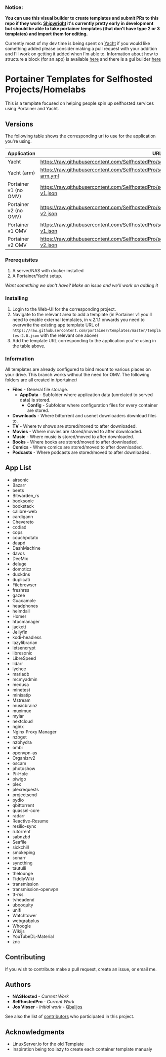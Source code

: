 ### Notice:

**You can use this visual builder to create templates and submit PRs to this repo if they work: [Shipwright](https://shipwright.yacht.sh) it's currently pretty early in development but should be able to take portainer templates (that don't have type 2 or 3 templates) and import them for editing.**

Currently most of my dev time is being spent on [Yacht](https://github.com/SelfhostedPro/Yacht/tree/vue) if you would like something added please consider making a pull request with your addition and I'll work on getting it added when I'm able to. Information about how to structure a block (for an app) is available [here](https://portainer.readthedocs.io/en/stable/templates.html) and there is a gui builder [here](https://shipwright.yacht.sh)

# Portainer Templates for Selfhosted Projects/Homelabs

This is a template focused on helping people spin up selfhosted services using Portainer and Yacht.
## Versions

The following table shows the corresponding url to use for the application you're using.

| Application  | URL |
| ------------- | ------------- |
| Yacht | https://raw.githubusercontent.com/SelfhostedPro/selfhosted_templates/master/Template/yacht.json |
| Yacht (arm) | https://raw.githubusercontent.com/SelfhostedPro/selfhosted_templates/master/Template/yacht-arm.yml |
| Portainer v1 (no OMV)  | https://raw.githubusercontent.com/SelfhostedPro/selfhosted_templates/master/Template/portainer-v1.json  |
| Portainer v2 (no OMV)  | https://raw.githubusercontent.com/SelfhostedPro/selfhosted_templates/master/Template/portainer-v2.json  |
| Portainer v1 OMV | https://raw.githubusercontent.com/SelfhostedPro/selfhosted_templates/master/Template/omv-v1.json |
| Portainer v2 OMV | https://raw.githubusercontent.com/SelfhostedPro/selfhosted_templates/master/Template/omv-v2.json|


### Prerequisites

1. A server/NAS with docker installed
2. A Portainer/Yacht setup.

*Want something we don't have? Make an issue and we'll work on adding it*

### Installing

1. Login to the Web-UI for the corresponding project.
2. Navigate to the relevant area to add a template (in Portainer v1 you'll need to enable external templates, in v.2.1.1 onwards you need to overwrite the existing app template URL of `https://raw.githubusercontent.com/portainer/templates/master/templates-2.0.json` with the relevant one above)
3. Add the template URL corresponding to the application you're using in the table above.

### Information
All templates are already configured to bind mount to various places on your drive. This branch works without the need for OMV. The following folders are all created in /portainer/

* **Files** - General file storage.
  * **AppData** - Subfolder where application data (unrelated to served data) is stored.
    * **Config** - Subfolder where configuration files for every container are stored.
* **Downloads** - Where bittorrent and usenet downloaders download files to.
* **TV** - Where tv shows are stored/moved to after downloaded.
* **Movies** - Where movies are stored/moved to after downloaded.
* **Music** - Where music is stored/moved to after downloaded.
* **Books** - Where books are stored/moved to after downloaded.
* **Comics** - Where comics are stored/moved to after downloaded.
* **Podcasts** - Where podcasts are stored/moved to after downloaded.
## App List

- airsonic
- Bazarr
- beets
- Bitwarden_rs
- booksonic
- bookstack
- calibre-web
- cardigann
- Chevereto
- codiad
- cops
- couchpotato
- daapd
- DashMachine
- davos
- DeeMix
- deluge
- domoticz
- duckdns
- duplicati
- Filebrowser
- freshrss
- gazee
- Guacamole
- headphones
- heimdall
- Homer
- htpcmanager
- jackett
- Jellyfin
- kodi-headless
- lazylibrarian
- letsencrypt
- libresonic
- LibreSpeed
- lidarr
- lychee
- mariadb
- mcmyadmin
- medusa
- minetest
- minisatip
- Mstream
- musicbrainz
- muximux
- mylar
- nextcloud
- nginx
- Nginx Proxy Manager
- nzbget
- nzbhydra
- ombi
- openvpn-as
- Organizrv2
- oscam
- photoshow
- Pi-Hole
- piwigo
- plex
- plexrequests
- projectsend
- pydio
- qbittorrent
- quassel-core
- radarr
- Reactive-Resume
- resilio-sync
- rutorrent
- sabnzbd
- Seafile
- sickchill
- smokeping
- sonarr
- syncthing
- tautulli
- thelounge
- TiddlyWiki
- transmission
- transmission-openvpn
- tt-rss
- tvheadend
- ubooquity
- unifi
- Watchtower
- webgrabplus
- Whoogle
- Wikijs
- YouTubeDL-Material
- znc


## Contributing

If you wish to contribute make a pull request, create an issue, or email me.

## Authors
* **NASHosted** - *Current Work*
* **SelfhostedPro** - *Current Work*
* **Jos Visser** - *Initial work* - [Qballjos](https://github.com/Qballjos)

See also the list of [contributors](https://github.com/SelfhostedPro/selfhosted_templates/contributors) who participated in this project.

## Acknowledgments

* LinuxServer.io for the old Template
* Inspiration being too lazy to create each container template manualy
